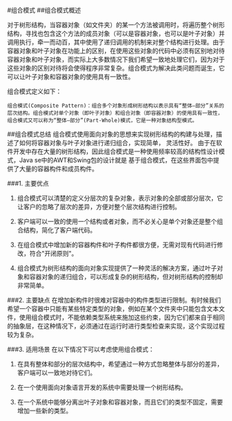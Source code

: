 #组合模式
##组合模式概述

对于树形结构，当容器对象（如文件夹）的某一个方法被调用时，将遍历整个树形结构，寻找也包含这个方法的成员对象（可以是容器对象，也可以是叶子对象）并调用执行，牵一而动百，其中使用了递归调用的机制来对整个结构进行处理。由于容器对象和叶子对象在功能上的区别，在使用这些对象的代码中必须有区别地对待容器对象和叶子对象，而实际上大多数情况下我们希望一致地处理它们，因为对于这些对象的区别对待将会使得程序非常复杂。组合模式为解决此类问题而诞生，它可以让叶子对象和容器对象的使用具有一致性。

组合模式定义如下：

    组合模式(Composite Pattern)：组合多个对象形成树形结构以表示具有“整体—部分”关系的层次结构。组合模式对单个对象（即叶子对象）和组合对象（即容器对象）的使用具有一致性，组合模式又可以称为“整体—部分”(Part-Whole)模式，它是一种对象结构型模式。

##组合模式总结
组合模式使用面向对象的思想来实现树形结构的构建与处理，描述了如何将容器对象与叶子对象进行递归组合，实现简单， 灵活性好。
由于在软件开发中存在大量的树形结构，因此组合模式是一种使用频率较高的结构性设计模式，Java se中的AWT和Swing包的设计就是
基于组合模式，在这些界面包中提供了大量的容器构件和成员构件。

###1. 主要优点
1. 组合模式可以清楚的定义分层次的复杂对象，表示对象的全部或部分层次，它让客户的忽略了层次的差异，方便对整个层次结构进行控制。

2. 客户端可以一致的使用一个结构或者对象，而不必关心是单个对象还是整个组合结构，简化了客户端代码。

3. 在组合模式中增加新的容器构件和叶子构件都很方便，无需对现有代码进行修改，符合"开闭原则"。

4. 组合模式为树形结构的面向对象实现提供了一种灵活的解决方案，通过叶子对象和容器对象的递归组合，可以形成复杂的树形结构，但对树形结构的控制却非常简单。

###2. 主要缺点
在增加新构件时很难对容器中的构件类型进行限制。有时候我们希望一个容器中只能有某些特定类型的对象，例如在某个文件夹中只能包含文本文件，使用组合模式时，不能依赖类型系统来施加这些约束，因为它们都来自于相同的抽象层，在这种情况下，必须通过在运行时进行类型检查来实现，这个实现过程较为复杂。

###3. 适用场景
在以下情况下可以考虑使用组合模式：

1. 在具有整体和部分的层次结构中，希望通过一种方式忽略整体与部分的差异，客户端可以一致地对待它们。

2. 在一个使用面向对象语言开发的系统中需要处理一个树形结构。

3. 在一个系统中能够分离出叶子对象和容器对象，而且它们的类型不固定，需要增加一些新的类型。
